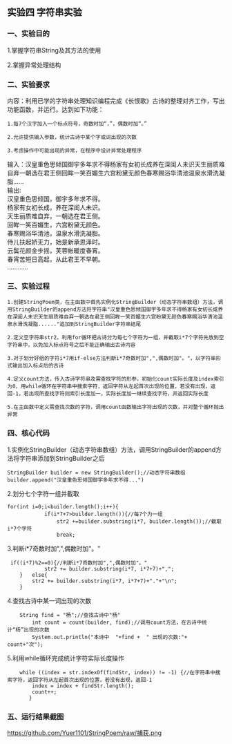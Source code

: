 ## 实验四 字符串实验
### **一、实验目的**

1.掌握字符串String及其方法的使用

2.掌握异常处理结构

### **二、实验要求**

内容：利用已学的字符串处理知识编程完成《长恨歌》古诗的整理对齐工作，写出功能函数，并运行。达到如下功能：

    1.每7个汉字加入一个标点符号，奇数时加“，”，偶数时加“。”

    2.允许提供输入参数，统计古诗中某个字或词出现的次数

    3.考虑操作中可能出现的异常，在程序中设计异常处理程序
输入：汉皇重色思倾国御宇多年求不得杨家有女初长成养在深闺人未识天生丽质难自弃一朝选在君王侧回眸一笑百媚生六宫粉黛无颜色春寒赐浴华清池温泉水滑洗凝脂......  
输出:  
汉皇重色思倾国，御宇多年求不得。  
杨家有女初长成，养在深闺人未识。  
天生丽质难自弃，一朝选在君王侧。  
回眸一笑百媚生，六宫粉黛无颜色。  
春寒赐浴华清池，温泉水滑洗凝脂。  
侍儿扶起娇无力，始是新承恩泽时。  
云鬓花颜金步摇，芙蓉帐暖度春宵。  
春宵苦短日高起，从此君王不早朝。  
…………  
### **三、实验过程**

    1.创建StringPoem类，在主函数中首先实例化StringBuilder（动态字符串数组）方法，调用StringBuilder的append方法将字符串"汉皇重色思倾国御宇多年求不得杨家有女初长成养在深闺人未识天生丽质难自弃一朝选在君王侧回眸一笑百媚生六宫粉黛无颜色春寒赐浴华清池温泉水滑洗凝脂......"追加到StringBuilder字符串结尾
    
    2.定义空字符串str2，利用for循环把古诗分为每七个字符为一组，并截取i*7个字符先放到空字符串中，以免加入标点符号之后不能正确输出古诗内容
   
    3.对于划分好组的字符i*7用if-else方法判断i*7奇数时加",",偶数时加"。"，以字符串形式输出加入标点后的古诗
   
    4.定义count方法，传入古诗字符串及需查找字符的形参，初始化count实际长度及index索引为0，用while循环在字符串中搜索字符，返回字符从左起首次出现的位置，若没有出现，返回-1，若出现所查找字符则索引长度加一，实际长度加一继续查找字符，并返回实际长度  
   
    5.在主函数中定义需查找次数的字符，调用count函数输出字符出现的次数，并对整个循环抛出异常
   
### **四、核心代码** 
1.实例化StringBuilder（动态字符串数组）方法，调用StringBuilder的append方法将字符串添加到StringBuilder之后

  ```
  StringBuilder builder = new StringBuilder();//动态字符串数组
  builder.append("汉皇重色思倾国御宇多年求不得...")
   ```
2.划分七个字符一组并截取
```
for(int i=0;i<builder.length();i++){
			if(i*7+7>builder.length()){//每7个为一组
				str2 +=builder.substring(i*7, builder.length());//截取i*7个字符
				break;
```
 3.判断i*7奇数时加",",偶数时加"。"
```
 if((i*7)%2==0){//判断i*7奇数时加",",偶数时加"。"
			str2 += builder.substring(i*7, i*7+7)+",";
    }	else{
    	str2 += builder.substring(i*7, i*7+7)+"."+"\n";
    }
```
   4.查找古诗中某一词出现的次数
```
    String find = "杨";//查找古诗中"杨"
		int count = count(builder, find);//调用count方法，在古诗中统计“杨”出现的次数
		System.out.println("本诗中  "+find +  " 出现的次数:"+ count+"次");
```
   5.利用while循环完成统计字符实际长度操作
```
    while ((index = str.indexOf(findStr, index)) != -1) {//在字符串中搜索字符，返回字符从左起首次出现的位置，若没有出现，返回-1
	    index = index + findStr.length();
	    count++;
	   }
```
### **五、运行结果截图** 
https://github.com/Yuer1101/StringPoem/raw/捕获.png
